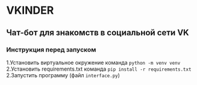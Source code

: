 # VKINDER 
## Чат-бот для знакомств в социальной сети VK



### Инструкция перед запуском

1.Установить виртуальное окружение команда ```python -m venv venv``` \
2.Установить requirements.txt команда ```pip install -r requirements.txt``` \
2.Запустить программу (файл ```interface.py```) <br>
